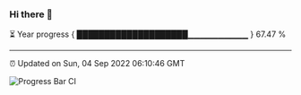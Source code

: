 ### Hi there 👋

⏳ Year progress { ████████████████████▁▁▁▁▁▁▁▁▁▁ } 67.47 %

---

⏰ Updated on Sun, 04 Sep 2022 06:10:46 GMT

![Progress Bar CI](https://github.com/Shyam-Makwana/GitHub-Actions-Demo/workflows/Progress%20Bar%20CI/badge.svg)
